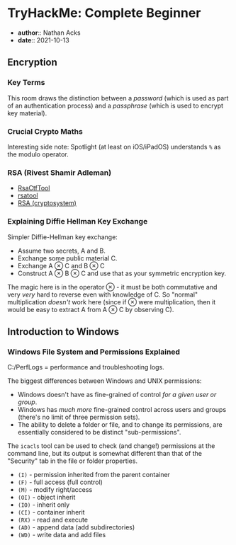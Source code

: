 # TryHackMe: Complete Beginner

* **author**:: Nathan Acks
* **date**:: 2021-10-13

## Encryption

### Key Terms

This room draws the distinction between a *password* (which is used as part of an authentication process) and a *passphrase* (which is used to encrypt key material).

### Crucial Crypto Maths

Interesting side note: Spotlight (at least on iOS/iPadOS) understands `%` as the modulo operator.

### RSA (Rivest Shamir Adleman)

* [RsaCtfTool](https://github.com/Ganapati/RsaCtfTool)
* [rsatool](https://github.com/ius/rsatool)
* [RSA (cryptosystem)](https://en.wikipedia.org/wiki/RSA_%28cryptosystem%29)

### Explaining Diffie Hellman Key Exchange

Simpler Diffie-Hellman key exchange:

* Assume two secrets, A and B.
* Exchange some public material C.
* Exchange A ⊗ C and B ⊗ C
* Construct A ⊗ B ⊗ C and use that as your symmetric encryption key.

The magic here is in the operator ⊗ - it must be both commutative and very *very* hard to reverse even with knowledge of C. So "normal" multiplication *doesn't* work here (since if ⊗ were multiplication, then it would be easy to extract A from A ⊗ C by observing C).

## Introduction to Windows

### Windows File System and Permissions Explained

C:/PerfLogs = performance and troubleshooting logs.

The biggest differences between Windows and UNIX permissions:

* Windows doesn't have as fine-grained of control *for a given user or group*.
* Windows has *much more* fine-grained control across users and groups (there's no limit of three permission sets).
* The ability to delete a folder or file, and to change its permissions, are essentially considered to be distinct "sub-permissions".

The `icacls` tool can be used to check (and change!) permissions at the command line, but its output is somewhat different than that of the "Security" tab in the file or folder properties.

* `(I)` - permission inherited from the parent container
* `(F)` - full access (full control)
* `(M)` - modify right/access
* `(OI)` - object inherit
* `(IO)` - inherit only
* `(CI)` - container inherit
* `(RX)` - read and execute
* `(AD)` - append data (add subdirectories)
* `(WD)` - write data and add files
